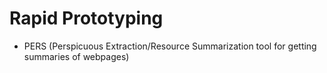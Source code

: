 # Rapid Prototyping

- PERS (Perspicuous Extraction/Resource Summarization tool for getting summaries of webpages)
